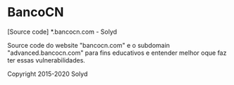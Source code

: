 # BancoCN
[Source code] *.bancocn.com - Solyd

Source code do website "bancocn.com" e o subdomain "advanced.bancocn.com" para fins educativos e entender melhor oque faz ter essas vulnerabilidades.

Copyright 2015-2020 Solyd
